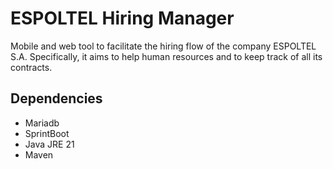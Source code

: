 # ESPOLTEL Hiring Manager
Mobile and web tool to facilitate the hiring flow of the company ESPOLTEL S.A. 
Specifically, it aims to help human resources and to keep track of all its contracts.
## Dependencies
- Mariadb
- SprintBoot
- Java JRE 21
- Maven
